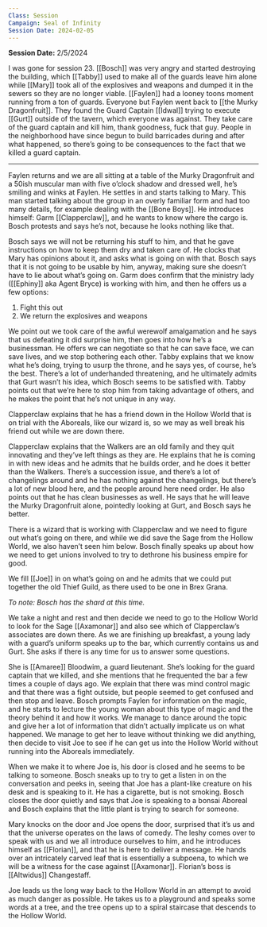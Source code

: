 ```yaml
---
Class: Session
Campaign: Seal of Infinity
Session Date: 2024-02-05
---
```

**Session Date:** 2/5/2024

I was gone for session 23. [[Bosch]] was very angry and started destroying the building, which [[Tabby]] used to make all of the guards leave him alone while [[Mary]] took all of the explosives and weapons and dumped it in the sewers so they are no longer viable. [[Faylen]] had a looney toons moment running from a ton of guards. Everyone but Faylen went back to [[the Murky Dragonfruit]]. They found the Guard Captain [[Idwal]] trying to execute [[Gurt]] outside of the tavern, which everyone was against. They take care of the guard captain and kill him, thank goodness, fuck that guy. People in the neighborhood have since begun to build barricades during and after what happened, so there’s going to be consequences to the fact that we killed a guard captain.

---

Faylen returns and we are all sitting at a table of the Murky Dragonfruit and a 50ish muscular man with five o’clock shadow and dressed well, he’s smiling and winks at Faylen. He settles in and starts talking to Mary. This man started talking about the group in an overly familiar form and had too many details, for example dealing with the [[Bone Boys]]. He introduces himself: Garm [[Clapperclaw]], and he wants to know where the cargo is. Bosch protests and says he’s not, because he looks nothing like that.

Bosch says we will not be returning his stuff to him, and that he gave instructions on how to keep them dry and taken care of. He clocks that Mary has opinions about it, and asks what is going on with that. Bosch says that it is not going to be usable by him, anyway, making sure she doesn’t have to lie about what’s going on. Garm does confirm that the ministry lady ([[Ephiny]] aka Agent Bryce) is working with him, and then he offers us a few options:

1. Fight this out
2. We return the explosives and weapons

We point out we took care of the awful werewolf amalgamation and he says that us defeating it did surprise him, then goes into how he’s a businessman. He offers we can negotiate so that he can save face, we can save lives, and we stop bothering each other. Tabby explains that we know what he’s doing, trying to usurp the throne, and he says yes, of course, he’s the best. There’s a lot of underhanded threatening, and he ultimately admits that Gurt wasn’t his idea, which Bosch seems to be satisfied with. Tabby points out that we’re here to stop him from taking advantage of others, and he makes the point that he’s not unique in any way.

Clapperclaw explains that he has a friend down in the Hollow World that is on trial with the Aboreals, like our wizard is, so we may as well break his friend out while we are down there.

Clapperclaw explains that the Walkers are an old family and they quit innovating and they’ve left things as they are. He explains that he is coming in with new ideas and he admits that he builds order, and he does it better than the Walkers. There’s a succession issue, and there’s a lot of changelings around and he has nothing against the changelings, but there’s a lot of new blood here, and the people around here need order. He also points out that he has clean businesses as well. He says that he will leave the Murky Dragonfruit alone, pointedly looking at Gurt, and Bosch says he better.

There is a wizard that is working with Clapperclaw and we need to figure out what’s going on there, and while we did save the Sage from the Hollow World, we also haven’t seen him below. Bosch finally speaks up about how we need to get unions involved to try to dethrone his business empire for good.

We fill [[Joe]] in on what’s going on and he admits that we could put together the old Thief Guild, as there used to be one in Brex Grana.

*To note: Bosch has the shard at this time.*

We take a night and rest and then decide we need to go to the Hollow World to look for the Sage [[Axamonar]] and also see which of Clapperclaw’s associates are down there. As we are finishing up breakfast, a young lady with a guard’s uniform speaks up to the bar, which currently contains us and Gurt. She asks if there is any time for us to answer some questions.

She is [[Amaree]] Bloodwim, a guard lieutenant. She’s looking for the guard captain that we killed, and she mentions that he frequented the bar a few times a couple of days ago. We explain that there was mind control magic and that there was a fight outside, but people seemed to get confused and then stop and leave. Bosch prompts Faylen for information on the magic, and he starts to lecture the young woman about this type of magic and the theory behind it and how it works. We manage to dance around the topic and give her a lot of information that didn’t actually implicate us on what happened. We manage to get her to leave without thinking we did anything, then decide to visit Joe to see if he can get us into the Hollow World without running into the Aboreals immediately.

When we make it to where Joe is, his door is closed and he seems to be talking to someone. Bosch sneaks up to try to get a listen in on the conversation and peeks in, seeing that Joe has a plant-like creature on his desk and is speaking to it. He has a cigarette, but is not smoking. Bosch closes the door quietly and says that Joe is speaking to a bonsai Aboreal and Bosch explains that the little plant is trying to search for someone.

Mary knocks on the door and Joe opens the door, surprised that it’s us and that the universe operates on the laws of comedy. The leshy comes over to speak with us and we all introduce ourselves to him, and he introduces himself as [[Florian]], and that he is here to deliver a message. He hands over an intricately carved leaf that is essentially a subpoena, to which we will be a witness for the case against [[Axamonar]]. Florian’s boss is [[Altwidus]] Changestaff.

Joe leads us the long way back to the Hollow World in an attempt to avoid as much danger as possible. He takes us to a playground and speaks some words at a tree, and the tree opens up to a spiral staircase that descends to the Hollow World.